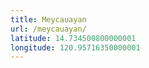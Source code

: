 ```yaml
---
title: Meycauayan
url: /meycauayan/
latitude: 14.734500800000001
longitude: 120.95716350000001
---
```

